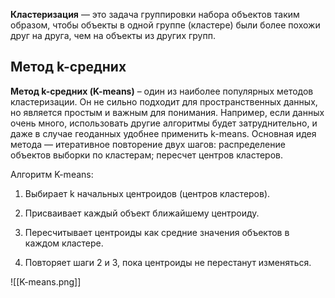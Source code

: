 **Кластеризация** — это задача группировки набора объектов таким образом, чтобы объекты в одной группе (кластере) были более похожи друг на друга, чем на объекты из других групп. 

## Метод k-средних

**Метод k-средних (K-means)** – один из наиболее популярных методов кластеризации. Он не сильно подходит для пространственных данных, но является простым и важным для понимания. Например, если данных очень много, использовать другие алгоритмы будет затруднительно, и даже в случае геоданных удобнее применить k-means. Основная идея метода — итеративное повторение двух шагов: распределение объектов выборки по кластерам; пересчет центров кластеров.

Алгоритм K-means:

1. Выбирает k начальных центроидов (центров кластеров).

2. Присваивает каждый объект ближайшему центроиду.

3. Пересчитывает центроиды как средние значения объектов в каждом кластере.

4. Повторяет шаги 2 и 3, пока центроиды не перестанут изменяться.

![[K-means.png]]